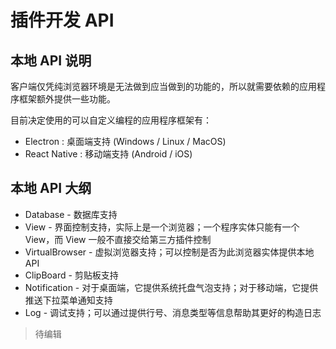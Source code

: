 # 插件开发 API

## 本地 API 说明

客户端仅凭纯浏览器环境是无法做到应当做到的功能的，所以就需要依赖的应用程序框架额外提供一些功能。

目前决定使用的可以自定义编程的应用程序框架有：

* Electron : 桌面端支持 \(Windows / Linux / MacOS\)
* React Native : 移动端支持 \(Android / iOS\)

## 本地 API 大纲

* Database - 数据库支持
* View - 界面控制支持，实际上是一个浏览器；一个程序实体只能有一个 View，而 View 一般不直接交给第三方插件控制
* VirtualBrowser - 虚拟浏览器支持；可以控制是否为此浏览器实体提供本地 API
* ClipBoard - 剪贴板支持
* Notification - 对于桌面端，它提供系统托盘气泡支持；对于移动端，它提供推送下拉菜单通知支持
* Log - 调试支持；可以通过提供行号、消息类型等信息帮助其更好的构造日志

> 待编辑

